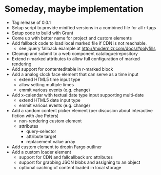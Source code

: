 
# Someday, maybe implementation

+ Tag release of 0.0.1
+ Setup script to provide minified versions in a combined file for all r-tags
+ Setup code to build with Grunt
+ Come up with better name for project and custom elements
+ Add fallback code to load local marked file if CDN is not reachable.
	- see jquery fallback example at http://modernizr.com/docs/#polyfills
+ Cleanup and submit to a web component catalogue/repository
+ Extend r-marked attributes to allow full configuration of marked rendering
+ Add support for contenteditable in r-marked block
+ Add a analog clock face element that can serve as a time input
    - extend HTML5 time input type
    - allow setting multiple times
    - emmit various events (e.g. change)
+ Add x-calendar with textual date type input supporting multi-date
    - extend HTML5 date input type
    - emmit various events (e.g. change)
+ Add a random content picker element (per discusion about interactive fiction with Joe Peters)
    - non-rendering custom element
    - attributes
        + query-selector
        + attribute target
        + replacement value array
+ Add custom element to dropin Fargo outliner
+ Add a custom loader element
    + support for CDN  and fallcallback src attributes
    + support for grabbing JSON blobs and assigning to an object
    + optional caching of content loaded in local storage

